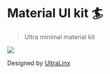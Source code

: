 # Material UI kit 🏄
> Ultra minimal material kit

<img src="https://cdn.dribbble.com/users/168777/screenshots/1803843/material_design_ui_kit.jpg"/>

Designed by [UltraLinx](https://dribbble.com/UltraLinx)